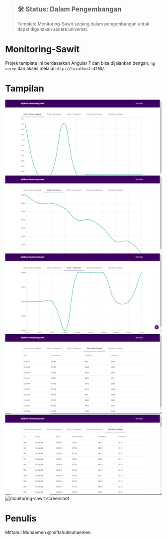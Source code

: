 > ## 🛠 Status: Dalam Pengembangan
> Template Monitoring-Sawit sedang dalam pengembangan untuk dapat digunakan secara universal.

# Monitoring-Sawit

Projek template ini berdasarkan Angular 7 dan bisa dijalankan dengan, `ng serve` dan akses melalui `http://localhost:4200/`.

# Tampilan

![monitoring-sawit screenshot](https://raw.githubusercontent.com/miftahulmuhaemen/Monitoring-Sawit/master/Upload/1.JPG)
![monitoring-sawit screenshot](https://raw.githubusercontent.com/miftahulmuhaemen/Monitoring-Sawit/master/Upload/2.JPG)
![monitoring-sawit screenshot](https://raw.githubusercontent.com/miftahulmuhaemen/Monitoring-Sawit/master/Upload/3.JPG)
![monitoring-sawit screenshot](https://raw.githubusercontent.com/miftahulmuhaemen/Monitoring-Sawit/master/Upload/4.JPG)
![monitoring-sawit screenshot](https://raw.githubusercontent.com/miftahulmuhaemen/Monitoring-Sawit/master/Upload/5.JPG)
![monitoring-sawit screenshot](https://raw.githubusercontent.com/miftahulmuhaemen/Monitoring-Sawit/master/Upload/6JPG)

# Penulis

Miftahul Muhaemen @miftahulmuhaemen.
